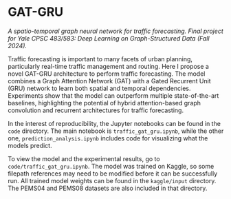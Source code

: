 # GAT-GRU
*A spatio-temporal graph neural network for traffic forecasting. Final project for Yale CPSC 483/583: Deep Learning on Graph-Structured Data (Fall 2024).*

Traffic forecasting is important to many facets of urban planning, particularly real-time traffic management and routing. Here I propose a novel GAT-GRU architecture to perform traffic forecasting. The model combines a Graph Attention Network (GAT) with a Gated Recurrent Unit (GRU) network to learn both spatial and temporal dependencies. Experiments show that the model can outperform multiple state-of-the-art baselines, highlighting the potential of hybrid attention-based graph convolution and recurrent architectures for traffic forecasting.

In the interest of reproducibility, the Jupyter notebooks can be found in the `code` directory. The main notebook is `traffic_gat_gru.ipynb`, while the other one, `prediction_analysis.ipynb` includes code for visualizing what the models predict.

To view the model and the experimental results, go to `code/traffic_gat_gru.ipynb`.  The model was trained on Kaggle, so some filepath references may need to be modified before it can be successfully run. All trained model weights can be found in the `kaggle/input` directory. The PEMS04 and PEMS08 datasets are also included in that directory.
